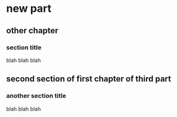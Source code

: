 
# new part

## other chapter


### section title

blah blah blah


## second section of first chapter of third part


### another section title

blah blah blah
